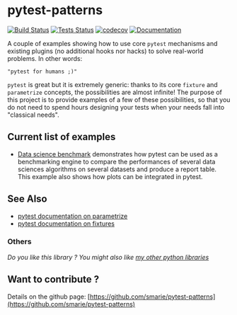 # pytest-patterns

[![Build Status](https://travis-ci.org/smarie/pytest-patterns.svg?branch=master)](https://travis-ci.org/smarie/pytest-patterns) [![Tests Status](https://smarie.github.io/pytest-patterns/junit/junit-badge.svg?dummy=8484744)](https://smarie.github.io/pytest-patterns/junit/report.html) [![codecov](https://codecov.io/gh/smarie/pytest-patterns/branch/master/graph/badge.svg)](https://codecov.io/gh/smarie/pytest-patterns) [![Documentation](https://img.shields.io/badge/docs-latest-blue.svg)](https://smarie.github.io/pytest-patterns/)

A couple of examples showing how to use core `pytest` mechanisms and existing plugins (no additional hooks nor hacks) to solve real-world problems. In other words:
 
    "pytest for humans ;)"

`pytest` is great but it is extremely generic: thanks to its core `fixture` and `parametrize` concepts, the possibilities are almost infinite! The purpose of this project is to provide examples of a few of these possibilities, so that you do not need to spend hours designing your tests when your needs fall into "classical needs". 

## Current list of examples

 * [Data science benchmark](./examples/data_science_benchmark/description) demonstrates how pytest can be used as a benchmarking engine to compare the performances of several data sciences algorithms on several datasets and produce a report table. This example also shows how plots can be integrated in pytest.

## See Also

 - [pytest documentation on parametrize](https://docs.pytest.org/en/latest/parametrize.html)
 - [pytest documentation on fixtures](https://docs.pytest.org/en/latest/fixture.html)


### Others

*Do you like this library ? You might also like [my other python libraries](https://github.com/smarie/OVERVIEW#python)* 

## Want to contribute ?

Details on the github page: [https://github.com/smarie/pytest-patterns](https://github.com/smarie/pytest-patterns)
